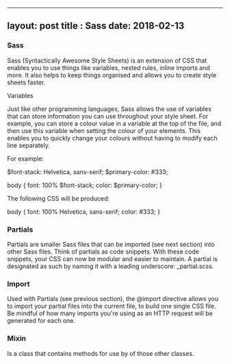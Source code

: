 
---
layout: post
title : Sass
date: 2018-02-13
---

### Sass

Sass (Syntactically Awesome Style Sheets) is an extension of CSS that enables you to use things like variables, nested rules, inline imports and more. It also helps to keep things organised and allows you to create style sheets faster.

Variables

Just like other programming languages, Sass allows the use of variables that can store information you can use throughout your style sheet. For example, you can store a colour value in a variable at the top of the file, and then use this variable when setting the colour of your elements. This enables you to quickly change your colours without having to modify each line separately.

For example:

$font-stack:    Helvetica, sans-serif;
$primary-color: #333;

body {
  font: 100% $font-stack;
  color: $primary-color;
}

The following CSS will be produced:

body {
  font: 100% Helvetica, sans-serif;
  color: #333;
}


### Partials

Partials are smaller Sass files that can be imported (see next section) into other Sass files. Think of partials as code snippets. With these code snippets, your CSS can now be modular and easier to maintain. A partial is designated as such by naming it with a leading underscore: _partial.scss.

### Import

Used with Partials (see previous section), the @import directive allows you to import your partial files into the current file, to build one single CSS file. Be mindful of how many imports you're using as an HTTP request will be generated for each one.

### Mixin 

Is a class that contains methods for use by of those other classes.
